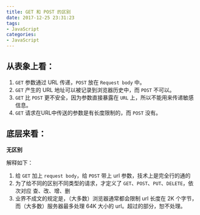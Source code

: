 ```yaml
---
title: GET 和 POST 的区别
date: 2017-12-25 23:31:23
tags: 
- JavaScript
categories: 
- JavaScript
---
```


## 从表象上看：

1. `GET` 参数通过 URL 传递，`POST` 放在 `Request body` 中。
2. `GET` 产生的 URL 地址可以被记录到浏览器历史中，而 `POST` 不可以。
3. `GET` 比 `POST` 更不安全，因为参数直接暴露在 `URL` 上，所以不能用来传递敏感信息。
4. `GET` 请求在URL中传送的参数是有长度限制的，而 `POST` 没有。

## 底层来看：

**无区别**

解释如下：
1. 给 `GET` 加上 `request body`，给 `POST` 带上 url 参数，技术上是完全行的通的
2. 为了给不同的区别不同类型的请求，才定义了 `GET`、`POST`、`PUT`、`DELETE`，依次对应 查、改、增、删
3. 业界不成文的规定是，（大多数）浏览器通常都会限制 url 长度在 2K 个字节，而（大多数）服务器最多处理 64K 大小的 url。超过的部分，恕不处理。